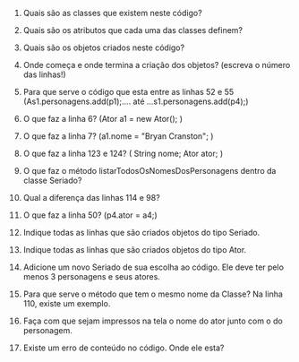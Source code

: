 1) Quais são as classes que existem neste código?

2) Quais são os atributos que cada uma das classes definem?

3) Quais são os objetos criados neste código?

4) Onde começa e onde termina a criação dos objetos? (escreva o número das linhas!)

5) Para que serve o código que esta entre as linhas 52 e 55 (As1.personagens.add(p1);.... até ...s1.personagens.add(p4);)

6) O que faz a linha 6? (Ator a1 = new Ator(); )

7) O que faz a linha 7? (a1.nome = "Bryan Cranston"; )

8) O que faz a linha 123 e 124? (  String nome; Ator ator; )

9) O que faz o método listarTodosOsNomesDosPersonagens dentro da classe Seriado?

10) Qual a diferença das linhas 114 e 98?

11) O que faz a linha 50? (p4.ator = a4;)

12) Indique todas as linhas que são criados objetos do tipo Seriado.

13) Indique todas as linhas que são criados objetos do tipo Ator.

14) Adicione um novo Seriado de sua escolha ao código. Ele deve ter pelo menos 3 personagens e seus atores.

15) Para que serve o método que tem o mesmo nome da Classe? Na linha 110, existe um exemplo.

16) Faça com que sejam impressos na tela o nome do ator junto com o do personagem.

17) Existe um erro de conteúdo no código. Onde ele esta?